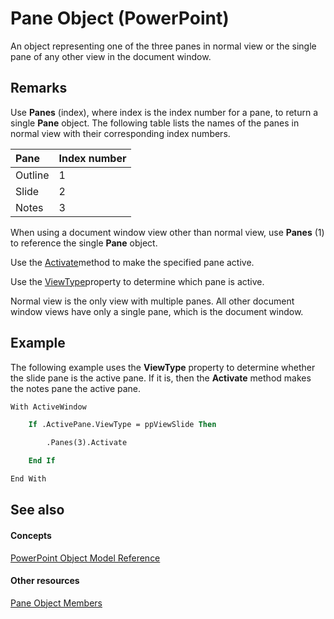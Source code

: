 
# Pane Object (PowerPoint)

An object representing one of the three panes in normal view or the single pane of any other view in the document window.


## Remarks

Use  **Panes** (index), where index is the index number for a pane, to return a single **Pane** object. The following table lists the names of the panes in normal view with their corresponding index numbers.



|**Pane**|**Index number**|
|:-----|:-----|
|Outline|1|
|Slide|2|
|Notes|3|
When using a document window view other than normal view, use  **Panes** (1) to reference the single **Pane** object.

Use the [Activate](3571e13c-413b-ca86-51a7-38d2a1caab0f.md)method to make the specified pane active.

Use the [ViewType](6114b581-a9f5-a4b7-827e-99004fea4e58.md)property to determine which pane is active. 

Normal view is the only view with multiple panes. All other document window views have only a single pane, which is the document window.


## Example

The following example uses the  **ViewType** property to determine whether the slide pane is the active pane. If it is, then the **Activate** method makes the notes pane the active pane.


```vb
With ActiveWindow

    If .ActivePane.ViewType = ppViewSlide Then

        .Panes(3).Activate

    End If

End With
```


## See also


#### Concepts


[PowerPoint Object Model Reference](00acd64a-5896-0459-39af-98df2849849e.md)
#### Other resources


[Pane Object Members](d395cb24-e88f-5503-791b-83ecfaf10a7d.md)
